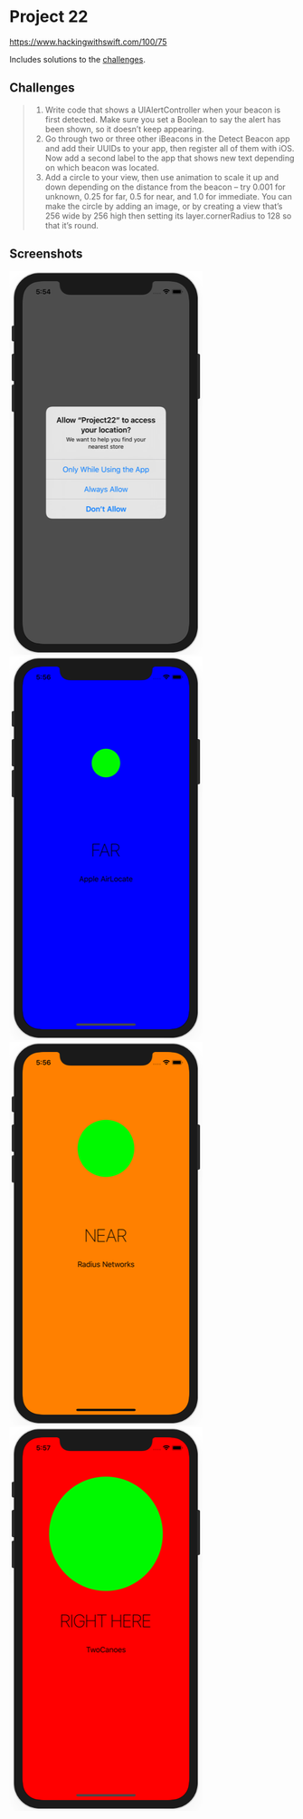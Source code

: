 # Project 22

https://www.hackingwithswift.com/100/75

Includes solutions to the [challenges](https://www.hackingwithswift.com/read/22/4/wrap-up).

## Challenges

>1. Write code that shows a UIAlertController when your beacon is first detected. Make sure you set a Boolean to say the alert has been shown, so it doesn’t keep appearing.
>2. Go through two or three other iBeacons in the Detect Beacon app and add their UUIDs to your app, then register all of them with iOS. Now add a second label to the app that shows new text depending on which beacon was located.
>3. Add a circle to your view, then use animation to scale it up and down depending on the distance from the beacon – try 0.001 for unknown, 0.25 for far, 0.5 for near, and 1.0 for immediate. You can make the circle by adding an image, or by creating a view that’s 256 wide by 256 high then setting its layer.cornerRadius to 128 so that it’s round.

## Screenshots

![screenshot1](screenshots/screen01.png)
![screenshot2](screenshots/screen02.png)
![screenshot3](screenshots/screen03.png)
![screenshot3](screenshots/screen04.png)
